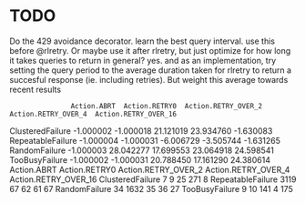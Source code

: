 # TODO

Do the 429 avoidance decorator.  learn the best query interval.  use this before @rlretry.  Or maybe use it after rlretry, but just optimize for how long it takes queries to return in general?  yes.  and as an implementation, try setting the query period to the average duration taken for rlretry to return a succesful response (ie. including retries).  But weight this average towards recent results


                   Action.ABRT  Action.RETRY0  Action.RETRY_OVER_2  Action.RETRY_OVER_4  Action.RETRY_OVER_16
ClusteredFailure     -1.000002      -1.000018            21.121019            23.934760             -1.630083
RepeatableFailure    -1.000004      -1.000031            -6.006729            -3.505744             -1.631265
RandomFailure        -1.000003      28.042277            17.699553            23.064918             24.598541
TooBusyFailure       -1.000002      -1.000031            20.788450            17.161290             24.380614
                   Action.ABRT  Action.RETRY0  Action.RETRY_OVER_2  Action.RETRY_OVER_4  Action.RETRY_OVER_16
ClusteredFailure             7              9                   25                  271                     8
RepeatableFailure         3119             67                   62                   61                    67
RandomFailure               34           1632                   35                   36                    27
TooBusyFailure               9             10                  141                    4                   175

